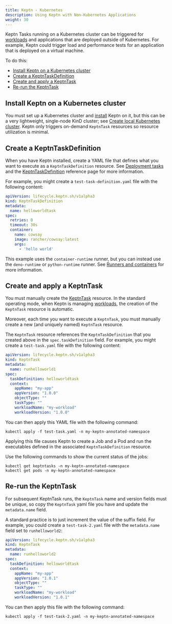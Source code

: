 ```yaml
---
title: Keptn - Kubernetes
description: Using Keptn with Non-Kubernetes Applications
weight: 30
---
```



Keptn Tasks running on a Kubernetes cluster
can be triggered for [workloads](https://kubernetes.io/docs/concepts/workloads/) and applications
that are deployed outside of Kubernetes.
For example, Keptn could trigger load and performance tests
for an application that is deployed on a virtual machine.

To do this:

- [Install Keptn on a Kubernetes cluster](#install-keptn-on-a-kubernetes-cluster)
- [Create a KeptnTaskDefinition](#create-a-keptntaskdefinition)
- [Create and apply a KeptnTask](#create-and-apply-a-keptntask)
- [Re-run the KeptnTask](#re-run-the-keptntask)

## Install Keptn on a Kubernetes cluster

You must set up a Kubernetes cluster and
[install](../installation/install.md/#basic-installation)
Keptn on it,
but this can be a very lightweight, single-node KinD cluster; see
[Create local Kubernetes cluster](../installation/k8s.md/#create-local-kubernetes-cluster).
Keptn only triggers on-demand `KeptnTask` resources
so resource utilization is minimal.

## Create a KeptnTaskDefinition

When you have Keptn installed, create a
YAML file that defines what you want to execute
as a `KeptnTaskDefinition` resource.
See
[Deployment tasks](./tasks.md)
and the
[KeptnTaskDefinition](../yaml-crd-ref/taskdefinition.md/)
reference page for more information.

For example, you might create a `test-task-definition.yaml` file
with the following content:

```yaml
apiVersion: lifecycle.keptn.sh/v1alpha3
kind: KeptnTaskDefinition
metadata:
  name: helloworldtask
spec:
  retries: 0
  timeout: 30s
  container:
    name: cowsay
    image: rancher/cowsay:latest
    args:
      - 'hello world'
```

This example uses the `container-runtime` runner,
but you can instead use the `deno-runtime` or `python-runtime` runner.
See
[Runners and containers](./tasks.md#runners-and-containers)
for more information.

## Create and apply a KeptnTask

You must manually create the
[KeptnTask](../yaml-crd-ref/task.md) resource.
In the standard operating mode, when Keptn is managing [workloads](https://kubernetes.io/docs/concepts/workloads/),
the creation of the `KeptnTask` resource is automatic.

Moreover, each time you want to execute a `KeptnTask`,
you must manually create a new (and uniquely named) `KeptnTask` resource.

The `KeptnTask` resource references the `KeptnTaskDefinition`
that you created above
in the `spec.taskDefinition` field.
For example, you might create a `test-task.yaml` file
with the following content:

```yaml
apiVersion: lifecycle.keptn.sh/v1alpha3
kind: KeptnTask
metadata:
  name: runhelloworld1
spec:
  taskDefinition: helloworldtask
  context:
    appName: "my-app"
    appVersion: "1.0.0"
    objectType: ""
    taskType: ""
    workloadName: "my-workload"
    workloadVersion: "1.0.0"
```

You can then apply this YAML file with the following command:

```shell
kubectl apply -f test-task.yaml -n my-keptn-annotated-namespace
```

Applying this file causes Keptn to create a Job and a Pod
and run the executables defined
in the associated `KeptnTaskDefinition` resource.

Use the following commands to show the current status of the jobs:

```shell
kubectl get keptntasks -n my-keptn-annotated-namespace
kubectl get pods -n my-keptn-annotated-namespace
```

## Re-run the KeptnTask

For subsequent KeptnTask runs,
the `KeptnTask` name and version fields must be unique,
so copy the `KeptnTask` yaml file you have and update the
`metadata.name` field.

A standard practice is to just increment the value of the suffix field.
For example, you could create a `test-task-2.yaml` file
with the `metadata.name` field set to `runhelloworld2`:

```yaml
apiVersion: lifecycle.keptn.sh/v1alpha3
kind: KeptnTask
metadata:
  name: runhelloworld2
spec:
  taskDefinition: helloworldtask
  context:
    appName: "my-app"
    appVersion: "1.0.1"
    objectType: ""
    taskType: ""
    workloadName: "my-workload"
    workloadVersion: "1.0.1"
```

You can then apply this file with the following command:

```shell
kubectl apply -f test-task-2.yaml -n my-keptn-annotated-namespace
```
